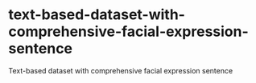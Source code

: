 # text-based-dataset-with-comprehensive-facial-expression-sentence
Text-based dataset with comprehensive facial expression sentence
